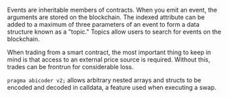 Events are inheritable members of contracts. When you emit an event, the arguments are stored on the blockchain. The indexed attribute can be added to a maximum of three parameters of an event to form a data structure known as a "topic." Topics allow users to search for events on the blockchain.  

When trading from a smart contract, the most important thing to keep in mind is that access to an external price source is required. Without this, trades can be frontrun for considerable loss.

`pragma abicoder v2;` allows arbitrary nested arrays and structs to be encoded and decoded in calldata, a feature used when executing a swap.